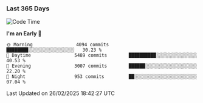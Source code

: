 ### Last 365 Days
<!--START_SECTION:waka-->
![Code Time](http://img.shields.io/badge/Code%20Time-768%20hrs%2014%20mins-blue)

**I'm an Early 🐤** 

```text
🌞 Morning                4094 commits        ████████░░░░░░░░░░░░░░░░░   30.23 % 
🌆 Daytime                5489 commits        ██████████░░░░░░░░░░░░░░░   40.53 % 
🌃 Evening                3007 commits        ██████░░░░░░░░░░░░░░░░░░░   22.20 % 
🌙 Night                  953 commits         ██░░░░░░░░░░░░░░░░░░░░░░░   07.04 % 
```



 Last Updated on 26/02/2025 18:42:27 UTC
<!--END_SECTION:waka-->

<!--
**BrianCurliss/BrianCurliss** is a ✨ _special_ ✨ repository because its `README.md` (this file) appears on your GitHub profile.

Here are some ideas to get you started:

- 🔭 I’m currently working on ...
- 🌱 I’m currently learning ...
- 👯 I’m looking to collaborate on ...
- 🤔 I’m looking for help with ...
- 💬 Ask me about ...
- 📫 How to reach me: ...
- 😄 Pronouns: ...
- ⚡ Fun fact: ...
-->
